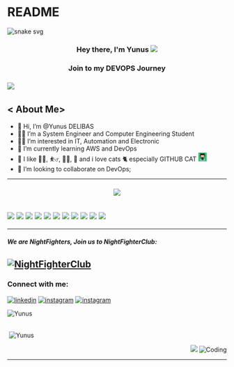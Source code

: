 # README
![snake svg](https://github.com/yunusdlbs/blob/output/github-contribution-grid-snake.svg)
<h3 align="center">Hey there, I'm Yunus  <img src="https://media.giphy.com/media/hvRJCLFzcasrR4ia7z/giphy.gif" width="28">
<h3 align="center">Join to my DEVOPS Journey

 <h3 align="left"> <img src="https://media-exp1.licdn.com/dms/image/C4E03AQENKGDCr-e__A/profile-displayphoto-shrink_800_800/0/1647898550813?e=1653523200&v=beta&t=7KHJOLo9CBmAoRWAhd4LRezR1w_fhT59ZFFjavV8RG4" width="300">
   
## < About Me>

- 👋 Hi, I’m @Yunus DELIBAS
- 👨‍🎓 I’m a System Engineer and Computer Engineering Student
- 👨‍🏫 I’m interested in IT, Automation and Electronic
- 👀 I’m currently learning AWS and DevOps 
- 🥇 I like 🏊‍♂, ⛹‍♂, 🚵‍♂, 🎣 and i love cats 🐈 especially GITHUB CAT <img src="https://raw.githubusercontent.com/Potential17/Potential17/master/github-logo-octocat-.gif" width="4%">
- 💞️ I’m looking to collaborate on DevOps;
----------------
<h3 align="center"> <img src="https://user-images.githubusercontent.com/96360040/159220580-1e572ad3-de21-423c-a6d3-d26010bd442e.png" width="400">
  
<img src="https://logos-world.net/wp-content/uploads/2021/08/Amazon-Web-Services-AWS-Emblem.png" width="10%"> <img src="https://cdn.wmaraci.com/nedir/Microsoft-Azure.png" width="10%"> <img src="https://1000logos.net/wp-content/uploads/2020/05/Logo-Google-Cloud.jpg" width="10%"> <img src="https://upload.wikimedia.org/wikipedia/commons/thumb/f/f8/Python_logo_and_wordmark.svg/2560px-Python_logo_and_wordmark.svg.png" width="15%"> <img src="https://seeklogo.com/images/M/MySQL-logo-F6FF285A58-seeklogo.com.png" width="12%"> <img src="https://seeklogo.com/images/D/docker-logo-6D6F987702-seeklogo.com.png" width="9%"> <img src="https://www.stratoscale.com/wp-content/uploads/2019/04/Kubernetes-logo.png" width="7%"> <img src="https://www.vectorlogo.zone/logos/jenkins/jenkins-ar21.svg" width="12%"> <img src="https://marka-logo.com/wp-content/uploads/2020/09/Linux-Logo.png" width="10%"> <img src="https://user-images.githubusercontent.com/96360040/159221208-f9c213c8-748d-4645-858c-b804d6765548.png" width="8%"> <img src="https://user-images.githubusercontent.com/96360040/159221969-61cb0de5-d8f3-44f7-ac94-40d0dcfab30c.png" width="12%">
----------------
----------------
<h5 align="left">We are NightFighters, Join us to NightFighterClub:</h5>
<p align="left"> 

  [<img align="center" src="https://media-exp1.licdn.com/dms/image/C5622AQGblApAyEwcyA/feedshare-shrink_800/0/1647354255932?e=1650499200&v=beta&t=7RLhpZIaintkKenpSjICLidCMHR5yNvTtRU4K7RGucI" color="white" alt="NightFighterClub" height="140" width="200" />](https://www.linkedin.com/groups/14059731/) 
---------------
 <h3 align="left">Connect with me:</h3>
<p align="left"> 
 
  [<img align="center" src="https://upload.wikimedia.org/wikipedia/commons/thumb/c/ca/LinkedIn_logo_initials.png/600px-LinkedIn_logo_initials.png" color="white" alt="linkedin" height="30" width="40" />](https://www.linkedin.com/in/yunusdelibaş/)
 [<img align="center" src="https://upload.wikimedia.org/wikipedia/commons/thumb/5/58/Instagram-Icon.png/600px-Instagram-Icon.png?20190314235631" background-color="white" alt="instagram" height="30" width="40" />](https://www.instagram.com/yunuss.delibass/)
 [<img align="center" src="https://upload.wikimedia.org/wikipedia/commons/thumb/7/7e/Gmail_icon_%282020%29.svg/512px-Gmail_icon_%282020%29.svg.png?20201210105308" background-color="white" alt="instagram" height="30" width="40" />](mailto:yunussdelibass@gmail.com)

<p><img  align="left" src="https://github-readme-stats.vercel.app/api/top-langs/?username=yunusdlbs&langs_count=10&theme=cobalt&layout=compact" alt="Yunus" /></p>
<br><br>
<p>&nbsp;<img align="center" src="https://github-readme-stats.vercel.app/api?username=yunusdlbs&show_icons=true&theme=cobalt" alt="Yunus" /></p>
 
  
[ <p align="right"> ![](https://img.shields.io/badge/dynamic/json?color=000000&label=GitHub&query=%24.data.totalSubs&suffix=%20followers&url=https%3A%2F%2Fapi.spencerwoo.com%2Fsubstats%2F%3Fsource%3Dgithub%26queryKey%3Dyunusdlbs)](https://github.com/yunusdlbs) <img alt="Coding" width="90" height="19" src="https://komarev.com/ghpvc/?username=yunusdlbs&label=Profile%20views&color=129e00&style=plastic" alt="Yunus" /> </p> 
<hr> 
 <!---
yunusdlbs/yunusdlbs is a ✨ special ✨ repository because its `README.md` (this file) appears on your GitHub profile.
You can click the Preview link to take a look at your changes.
--->
